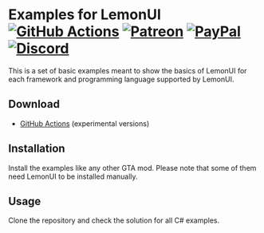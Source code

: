 # Examples for LemonUI<br>[![GitHub Actions][actions-img]][actions-url] [![Patreon][patreon-img]][patreon-url] [![PayPal][paypal-img]][paypal-url] [![Discord][discord-img]][discord-url]

This is a set of basic examples meant to show the basics of LemonUI for each framework and programming language supported by LemonUI.

## Download

* [GitHub Actions](https://github.com/LemonUIbyLemon/Examples/actions) (experimental versions)

## Installation

Install the examples like any other GTA mod. Please note that some of them need LemonUI to be installed manually.

## Usage

Clone the repository and check the solution for all C# examples.

[actions-img]: https://img.shields.io/github/actions/workflow/status/LemonUIbyLemon/Examples/main.yml?branch=master&label=actions
[actions-url]: https://github.com/LemonUIbyLemon/Examples/actions
[patreon-img]: https://img.shields.io/badge/support-patreon-FF424D.svg
[patreon-url]: https://www.patreon.com/lemonchan
[paypal-img]: https://img.shields.io/badge/support-paypal-0079C1.svg
[paypal-url]: https://paypal.me/justalemon
[discord-img]: https://img.shields.io/badge/discord-join-7289DA.svg
[discord-url]: https://discord.gg/Cf6sspj
